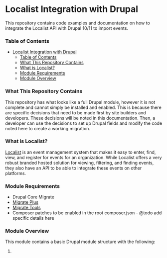 # Localist Integration with Drupal
This repository contains code examples and documentation on how to integrate the Localist API with Drupal 10/11 to import events.

### Table of Contents

- [Localist Integration with Drupal](#localist-integration-with-drupal)
    - [Table of Contents](#table-of-contents)
    - [What This Repository Contains](#what-this-repository-contains)
    - [What is Localist?](#what-is-localist)
    - [Module Requirements](#module-requirements)
    - [Module Overview](#module-overview)

### What This Repository Contains

This repository has what looks like a full Drupal module, however it is not complete and cannot simply be installed and enabled. This is because there are specific decisions that need to be made first by site builders and developers. These decisions will be noted in this documentation. Then, a developer can use the decisions to set up Drupal fields and modify the code noted here to create a working migration.

### What is Localist?
[Localist](https://www.localist.com) is an event management system that makes it easy to enter, find, view, and register for events for an organization. While Localist offers a very robust branded hosted solution for viewing, filtering, and finding events, they also have an API to be able to integrate these events on other platforms.

### Module Requirements

* Drupal Core Migrate
* [Migrate Plus](https://www.drupal.org/project/migrate_plus)
* [Migrate Tools](https://www.drupal.org/project/migrate_tools)
* Composer patches to be enabled in the root composer.json - @todo add specific details here

### Module Overview
This module contains a basic Drupal module structure with the following:

1.
